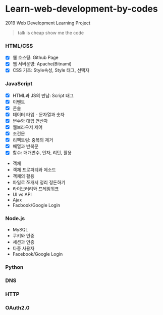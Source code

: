 # Learn-web-development-by-codes
2019 Web Development Learning Project

> talk is cheap show me the code

### HTML/CSS
- [x] 웹 호스팅: Github Page
- [x] 웹 서버운영: Apache(Bitnami)
- [x] CSS 기초: Style속성, Style 태그, 선택자

### JavaScript
- [x] HTML과 JS의 만남: Script 태그
- [x] 이벤트
- [x] 콘솔
- [x] 데이터 타입 - 문자열과 숫자
- [x] 변수와 대입 연산자
- [x] 웹브라우저 제어
- [x] 조건문
- [x] 리팩토링: 중복의 제거
- [x] 배열과 반복문
- [x] 함수: 매개변수, 인자, 리턴, 활용
- 객체
- 객체 프로퍼티와 메소드
- 객체의 활용
- 파일로 쪼개서 정리 정돈하기
- 라이브러리와 프레임워크
- UI vs API
- Ajax
- Facbook/Google Login

### Node.js
- MySQL
- 쿠키와 인증
- 세션과 인증
- 다중 사용자
- Facebook/Google Login

### Python
### DNS
### HTTP
### OAuth2.0

